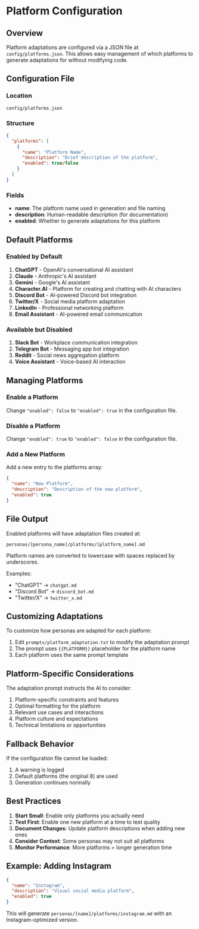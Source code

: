# Platform Configuration

## Overview

Platform adaptations are configured via a JSON file at `config/platforms.json`. This allows easy management of which platforms to generate adaptations for without modifying code.

## Configuration File

### Location
`config/platforms.json`

### Structure
```json
{
  "platforms": [
    {
      "name": "Platform Name",
      "description": "Brief description of the platform",
      "enabled": true/false
    }
  ]
}
```

### Fields
- **name**: The platform name used in generation and file naming
- **description**: Human-readable description (for documentation)
- **enabled**: Whether to generate adaptations for this platform

## Default Platforms

### Enabled by Default
1. **ChatGPT** - OpenAI's conversational AI assistant
2. **Claude** - Anthropic's AI assistant
3. **Gemini** - Google's AI assistant
4. **Character.AI** - Platform for creating and chatting with AI characters
5. **Discord Bot** - AI-powered Discord bot integration
6. **Twitter/X** - Social media platform adaptation
7. **LinkedIn** - Professional networking platform
8. **Email Assistant** - AI-powered email communication

### Available but Disabled
1. **Slack Bot** - Workplace communication integration
2. **Telegram Bot** - Messaging app bot integration
3. **Reddit** - Social news aggregation platform
4. **Voice Assistant** - Voice-based AI interaction

## Managing Platforms

### Enable a Platform
Change `"enabled": false` to `"enabled": true` in the configuration file.

### Disable a Platform
Change `"enabled": true` to `"enabled": false` in the configuration file.

### Add a New Platform
Add a new entry to the platforms array:
```json
{
  "name": "New Platform",
  "description": "Description of the new platform",
  "enabled": true
}
```

## File Output

Enabled platforms will have adaptation files created at:
```
personas/[persona_name]/platforms/[platform_name].md
```

Platform names are converted to lowercase with spaces replaced by underscores.

Examples:
- "ChatGPT" → `chatgpt.md`
- "Discord Bot" → `discord_bot.md`
- "Twitter/X" → `twitter_x.md`

## Customizing Adaptations

To customize how personas are adapted for each platform:

1. Edit `prompts/platform_adaptation.txt` to modify the adaptation prompt
2. The prompt uses `{{PLATFORM}}` placeholder for the platform name
3. Each platform uses the same prompt template

## Platform-Specific Considerations

The adaptation prompt instructs the AI to consider:
1. Platform-specific constraints and features
2. Optimal formatting for the platform
3. Relevant use cases and interactions
4. Platform culture and expectations
5. Technical limitations or opportunities

## Fallback Behavior

If the configuration file cannot be loaded:
1. A warning is logged
2. Default platforms (the original 8) are used
3. Generation continues normally

## Best Practices

1. **Start Small**: Enable only platforms you actually need
2. **Test First**: Enable one new platform at a time to test quality
3. **Document Changes**: Update platform descriptions when adding new ones
4. **Consider Context**: Some personas may not suit all platforms
5. **Monitor Performance**: More platforms = longer generation time

## Example: Adding Instagram

```json
{
  "name": "Instagram",
  "description": "Visual social media platform",
  "enabled": true
}
```

This will generate `personas/[name]/platforms/instagram.md` with an Instagram-optimized version.